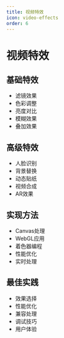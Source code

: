 ```yaml
---
title: 视频特效
icon: video-effects
order: 6
---
```


# 视频特效

## 基础特效
- 滤镜效果
- 色彩调整
- 亮度对比
- 模糊效果
- 叠加效果

## 高级特效
- 人脸识别
- 背景替换
- 动态贴纸
- 视频合成
- AR效果

## 实现方法
- Canvas处理
- WebGL应用
- 着色器编程
- 性能优化
- 实时处理

## 最佳实践
- 效果选择
- 性能优化
- 兼容处理
- 调试技巧
- 用户体验
